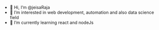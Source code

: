 - 👋 Hi, I’m @jeisaRaja
- 👀 I’m interested in web development, automation and also data science field
- 🌱 I’m currently learning react and nodeJs


<!---
jeisaRaja/jeisaRaja is a ✨ special ✨ repository because its `README.md` (this file) appears on your GitHub profile.
You can click the Preview link to take a look at your changes.
--->
